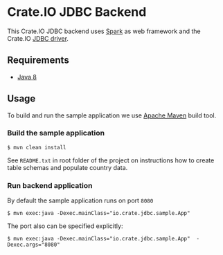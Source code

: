# Crate.IO JDBC Backend

This Crate.IO JDBC backend uses [Spark][1] as web framework and
the Crate.IO [JDBC driver][2].

## Requirements

* [Java 8][3]

## Usage

To build and run the sample application we use [Apache Maven][4] build tool.

### Build the sample application

```console
$ mvn clean install
```

See `README.txt` in root folder of the project on instructions how to create
table schemas and populate country data.

### Run backend application

By default the sample application runs on port `8080` 

```console
$ mvn exec:java -Dexec.mainClass="io.crate.jdbc.sample.App"
```

The port also can be specified explicitly:

```console
$ mvn exec:java -Dexec.mainClass="io.crate.jdbc.sample.App"  -Dexec.args="8080"
```

[1]: http://sparkjava.com/
[2]: https://github.com/crate/crate-jdbc
[3]: http://www.oracle.com/technetwork/java/javase/overview/java8-2100321.html
[4]: https://maven.apache.org/index.html
